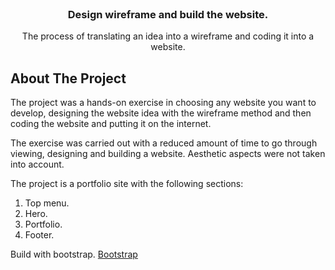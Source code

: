 <br />
<div align="center">

  <h3 align="center">Design wireframe and build the website.</h3>

  <p align="center">
    The process of translating an idea into a wireframe and coding it into a website.
  </p>
</div>



<!-- ABOUT THE PROJECT -->
## About The Project

The project was a hands-on exercise in choosing any website you want to develop, designing the website idea with the wireframe method and then coding the website and putting it on the internet.

The exercise was carried out with a reduced amount of time to go through viewing, designing and building a website. Aesthetic aspects were not taken into account.

The project is a portfolio site with the following sections:

1) Top menu.
2) Hero.
3) Portfolio.
4) Footer.

Build with bootstrap. [Bootstrap](https://getbootstrap.com/)